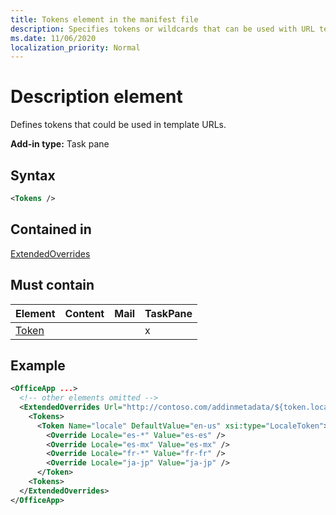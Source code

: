 ```yaml
---
title: Tokens element in the manifest file
description: Specifies tokens or wildcards that can be used with URL templates in the the manifest.
ms.date: 11/06/2020
localization_priority: Normal
---
```


# Description element

Defines tokens that could be used in template URLs.

**Add-in type:** Task pane

## Syntax

```XML
<Tokens />
```

## Contained in

[ExtendedOverrides](extendedoverrides.md)

## Must contain

|Element|Content|Mail|TaskPane|
|:-----|:-----|:-----|:-----|
|[Token](token.md)|||x|

## Example

```XML
<OfficeApp ...>
  <!-- other elements omitted -->
  <ExtendedOverrides Url="http://contoso.com/addinmetadata/${token.locale}/extended-manifest-overrides.json">
    <Tokens>
      <Token Name="locale" DefaultValue="en-us" xsi:type="LocaleToken">
        <Override Locale="es-*" Value="es-es" />
        <Override Locale="es-mx" Value="es-mx" />
        <Override Locale="fr-*" Value="fr-fr" />
        <Override Locale="ja-jp" Value="ja-jp" />
      </Token>
    <Tokens>
  </ExtendedOverrides>
</OfficeApp>
```